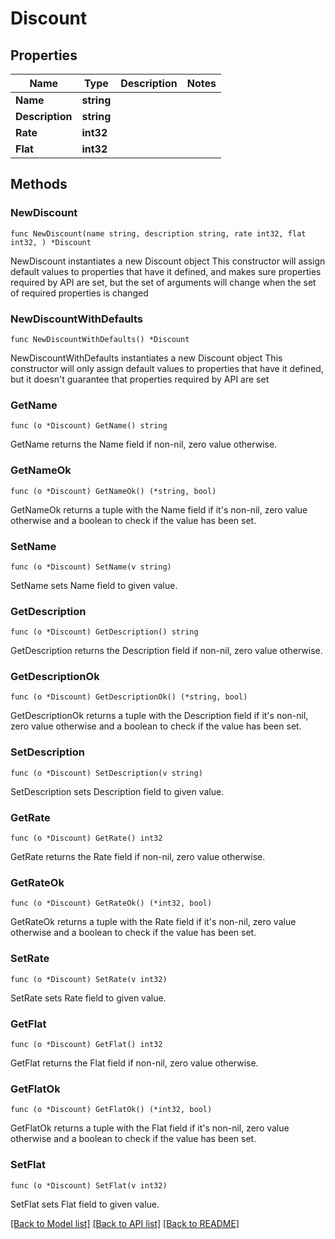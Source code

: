 # Discount

## Properties

Name | Type | Description | Notes
------------ | ------------- | ------------- | -------------
**Name** | **string** |  | 
**Description** | **string** |  | 
**Rate** | **int32** |  | 
**Flat** | **int32** |  | 

## Methods

### NewDiscount

`func NewDiscount(name string, description string, rate int32, flat int32, ) *Discount`

NewDiscount instantiates a new Discount object
This constructor will assign default values to properties that have it defined,
and makes sure properties required by API are set, but the set of arguments
will change when the set of required properties is changed

### NewDiscountWithDefaults

`func NewDiscountWithDefaults() *Discount`

NewDiscountWithDefaults instantiates a new Discount object
This constructor will only assign default values to properties that have it defined,
but it doesn't guarantee that properties required by API are set

### GetName

`func (o *Discount) GetName() string`

GetName returns the Name field if non-nil, zero value otherwise.

### GetNameOk

`func (o *Discount) GetNameOk() (*string, bool)`

GetNameOk returns a tuple with the Name field if it's non-nil, zero value otherwise
and a boolean to check if the value has been set.

### SetName

`func (o *Discount) SetName(v string)`

SetName sets Name field to given value.


### GetDescription

`func (o *Discount) GetDescription() string`

GetDescription returns the Description field if non-nil, zero value otherwise.

### GetDescriptionOk

`func (o *Discount) GetDescriptionOk() (*string, bool)`

GetDescriptionOk returns a tuple with the Description field if it's non-nil, zero value otherwise
and a boolean to check if the value has been set.

### SetDescription

`func (o *Discount) SetDescription(v string)`

SetDescription sets Description field to given value.


### GetRate

`func (o *Discount) GetRate() int32`

GetRate returns the Rate field if non-nil, zero value otherwise.

### GetRateOk

`func (o *Discount) GetRateOk() (*int32, bool)`

GetRateOk returns a tuple with the Rate field if it's non-nil, zero value otherwise
and a boolean to check if the value has been set.

### SetRate

`func (o *Discount) SetRate(v int32)`

SetRate sets Rate field to given value.


### GetFlat

`func (o *Discount) GetFlat() int32`

GetFlat returns the Flat field if non-nil, zero value otherwise.

### GetFlatOk

`func (o *Discount) GetFlatOk() (*int32, bool)`

GetFlatOk returns a tuple with the Flat field if it's non-nil, zero value otherwise
and a boolean to check if the value has been set.

### SetFlat

`func (o *Discount) SetFlat(v int32)`

SetFlat sets Flat field to given value.



[[Back to Model list]](../README.md#documentation-for-models) [[Back to API list]](../README.md#documentation-for-api-endpoints) [[Back to README]](../README.md)


